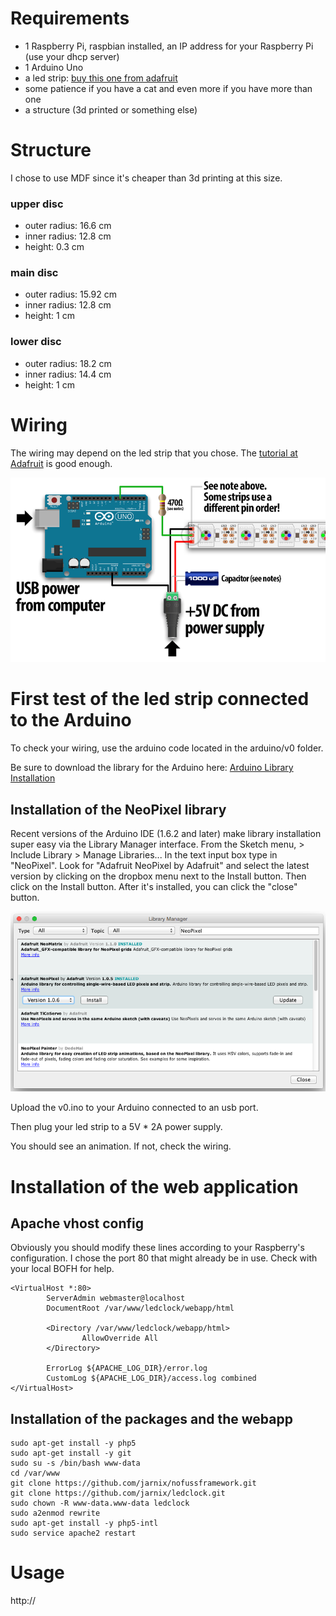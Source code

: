# Requirements

- 1 Raspberry Pi, raspbian installed, an IP address for your Raspberry Pi (use your dhcp server)
- 1 Arduino Uno
- a led strip: [buy this one from adafruit](https://www.adafruit.com/product/2842)
- some patience if you have a cat and even more if you have more than one
- a structure (3d printed or something else)

# Structure

I chose to use MDF since it's cheaper than 3d printing at this size.

### upper disc
- outer radius: 16.6 cm
- inner radius: 12.8 cm
- height: 0.3 cm

### main disc
- outer radius: 15.92 cm
- inner radius: 12.8 cm
- height: 1 cm

### lower disc
- outer radius: 18.2 cm
- inner radius: 14.4 cm
- height: 1 cm

# Wiring

The wiring may depend on the led strip that you chose. The [tutorial at Adafruit](https://learn.adafruit.com/adafruit-neopixel-uberguide/basic-connections) is good enough.

<img src="photos/leds_Wiring-Diagram.png">

# First test of the led strip connected to the Arduino

To check your wiring, use the arduino code located in the arduino/v0 folder.

Be sure to download the library for the Arduino here:
[Arduino Library Installation](https://learn.adafruit.com/adafruit-neopixel-uberguide/arduino-library-installation)

## Installation of the NeoPixel library
Recent versions of the Arduino IDE (1.6.2 and later) make library installation super easy via the Library Manager interface. From the Sketch menu, > Include Library > Manage Libraries...  In the text input box type in "NeoPixel". Look for "Adafruit NeoPixel by Adafruit" and select the latest version by clicking on the dropbox menu next to the Install button. Then click on the Install button. After it's installed, you can click the "close" button.

<img src="photos/leds_arduino-library-manager.png">

Upload the v0.ino to your Arduino connected to an usb port.

Then plug your led strip to a 5V * 2A power supply.

You should see an animation. If not, check the wiring.

# Installation of the web application

## Apache vhost config

Obviously you should modify these lines according to your Raspberry's configuration. I chose the port 80 that might already be in use. Check with your local BOFH for help.

```
<VirtualHost *:80>
        ServerAdmin webmaster@localhost
        DocumentRoot /var/www/ledclock/webapp/html

        <Directory /var/www/ledclock/webapp/html>
                AllowOverride All
        </Directory>
        
        ErrorLog ${APACHE_LOG_DIR}/error.log
        CustomLog ${APACHE_LOG_DIR}/access.log combined
</VirtualHost>
```

## Installation of the packages and the webapp
```
sudo apt-get install -y php5
sudo apt-get install -y git
sudo su -s /bin/bash www-data
cd /var/www
git clone https://github.com/jarnix/nofussframework.git
git clone https://github.com/jarnix/ledclock.git
sudo chown -R www-data.www-data ledclock
sudo a2enmod rewrite
sudo apt-get install -y php5-intl
sudo service apache2 restart
```

# Usage

http://<ip of your raspberry>

